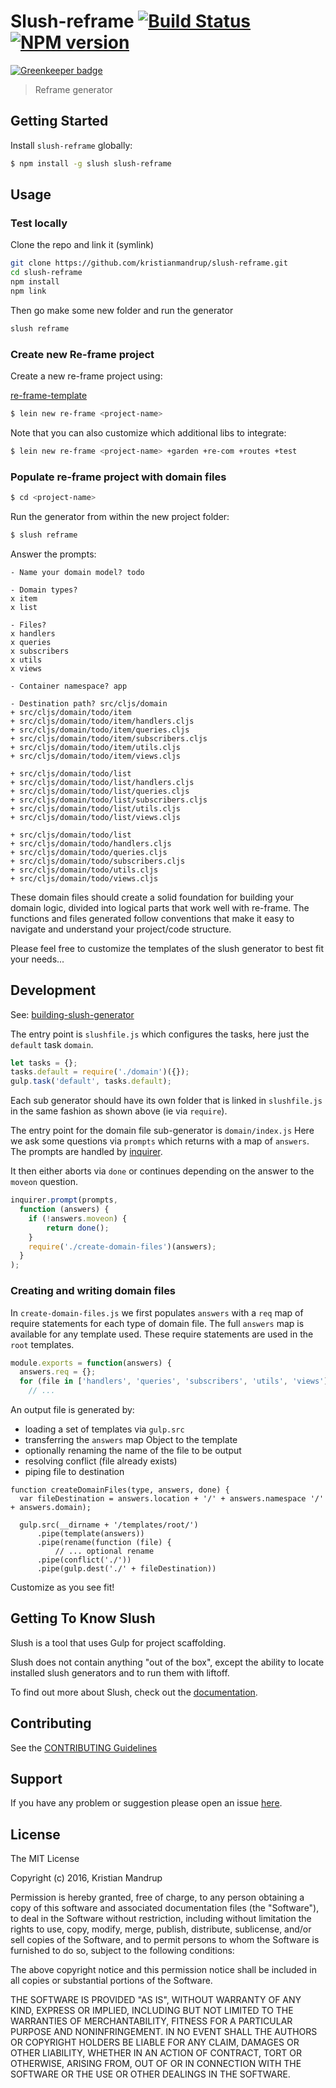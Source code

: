 # Slush-reframe [![Build Status](https://secure.travis-ci.org/kristianmandrup/slush-reframe.png?branch=master)](https://travis-ci.org/kristianmandrup/slush-reframe) [![NPM version](https://badge-me.herokuapp.com/api/npm/slush-reframe.png)](http://badges.enytc.com/for/npm/slush-reframe)

[![Greenkeeper badge](https://badges.greenkeeper.io/kristianmandrup/slush-reframe.svg)](https://greenkeeper.io/)

> Reframe generator


## Getting Started

Install `slush-reframe` globally:

```bash
$ npm install -g slush slush-reframe
```

## Usage

### Test locally

Clone the repo and link it (symlink)

```bash
git clone https://github.com/kristianmandrup/slush-reframe.git
cd slush-reframe
npm install
npm link
```

Then go make some new folder and run the generator

```bash
slush reframe
```

### Create new Re-frame project

Create a new re-frame project using:

[re-frame-template](https://github.com/Day8/re-frame-template)

```bash
$ lein new re-frame <project-name>
```

Note that you can also customize which additional libs to integrate:

```bash
$ lein new re-frame <project-name> +garden +re-com +routes +test
```

### Populate re-frame project with domain files

```bash
$ cd <project-name>
```

Run the generator from within the new project folder:

```bash
$ slush reframe
```

Answer the prompts:

```
- Name your domain model? todo

- Domain types?
x item
x list

- Files?
x handlers
x queries
x subscribers
x utils
x views

- Container namespace? app

- Destination path? src/cljs/domain
+ src/cljs/domain/todo/item
+ src/cljs/domain/todo/item/handlers.cljs
+ src/cljs/domain/todo/item/queries.cljs
+ src/cljs/domain/todo/item/subscribers.cljs
+ src/cljs/domain/todo/item/utils.cljs
+ src/cljs/domain/todo/item/views.cljs

+ src/cljs/domain/todo/list
+ src/cljs/domain/todo/list/handlers.cljs
+ src/cljs/domain/todo/list/queries.cljs
+ src/cljs/domain/todo/list/subscribers.cljs
+ src/cljs/domain/todo/list/utils.cljs
+ src/cljs/domain/todo/list/views.cljs

+ src/cljs/domain/todo/list
+ src/cljs/domain/todo/handlers.cljs
+ src/cljs/domain/todo/queries.cljs
+ src/cljs/domain/todo/subscribers.cljs
+ src/cljs/domain/todo/utils.cljs
+ src/cljs/domain/todo/views.cljs
```

These domain files should create a solid foundation for building your domain logic, divided into logical parts that work well with re-frame. The functions and files generated follow conventions that make it easy to navigate and understand your project/code structure.

Please feel free to customize the templates of the slush generator to best fit your needs...

## Development

See: [building-slush-generator](http://simiansblog.com/2015/03/29/lets-make-a-basic-slush-generator/)

The entry point is `slushfile.js` which configures the tasks, here just the `default` task `domain`.

```js
let tasks = {};
tasks.default = require('./domain')({});
gulp.task('default', tasks.default);
```

Each sub generator should have its own folder that is linked in `slushfile.js` in the same fashion as shown above (ie via `require`).

The entry point for the domain file sub-generator is `domain/index.js`
Here we ask some questions via `prompts` which returns with a map of `answers`. The prompts are handled by [inquirer](https://www.npmjs.com/package/inquirer).

It then either aborts via `done` or continues depending on the answer to the `moveon` question.

```js
inquirer.prompt(prompts,
  function (answers) {
    if (!answers.moveon) {
        return done();
    }
    require('./create-domain-files')(answers);
  }
);
```

### Creating and writing domain files

In `create-domain-files.js` we first populates `answers` with a `req` map of require statements for each type of domain file.
The full `answers` map is available for any template used. These require statements are used in the `root` templates.

```js
module.exports = function(answers) {
  answers.req = {};
  for (file in ['handlers', 'queries', 'subscribers', 'utils', 'views']) {
    // ...
```

An output file is generated by:

- loading a set of templates via `gulp.src`
- transferring the `answers` map Object to the template
- optionally renaming the name of the file to be output
- resolving conflict (file already exists)
- piping file to destination

```
function createDomainFiles(type, answers, done) {
  var fileDestination = answers.location + '/' + answers.namespace '/' + answers.domain);

  gulp.src(__dirname + '/templates/root/')
      .pipe(template(answers))
      .pipe(rename(function (file) {
          // ... optional rename
      .pipe(conflict('./'))
      .pipe(gulp.dest('./' + fileDestination))
```

Customize as you see fit!

## Getting To Know Slush

Slush is a tool that uses Gulp for project scaffolding.

Slush does not contain anything "out of the box", except the ability to locate installed slush generators and to run them with liftoff.

To find out more about Slush, check out the [documentation](https://github.com/slushjs/slush).

## Contributing

See the [CONTRIBUTING Guidelines](https://github.com/kristianmandrup/slush-reframe/blob/master/CONTRIBUTING.md)

## Support
If you have any problem or suggestion please open an issue [here](https://github.com/kristianmandrup/slush-reframe/issues).

## License 

The MIT License

Copyright (c) 2016, Kristian Mandrup

Permission is hereby granted, free of charge, to any person
obtaining a copy of this software and associated documentation
files (the "Software"), to deal in the Software without
restriction, including without limitation the rights to use,
copy, modify, merge, publish, distribute, sublicense, and/or sell
copies of the Software, and to permit persons to whom the
Software is furnished to do so, subject to the following
conditions:

The above copyright notice and this permission notice shall be
included in all copies or substantial portions of the Software.

THE SOFTWARE IS PROVIDED "AS IS", WITHOUT WARRANTY OF ANY KIND,
EXPRESS OR IMPLIED, INCLUDING BUT NOT LIMITED TO THE WARRANTIES
OF MERCHANTABILITY, FITNESS FOR A PARTICULAR PURPOSE AND
NONINFRINGEMENT. IN NO EVENT SHALL THE AUTHORS OR COPYRIGHT
HOLDERS BE LIABLE FOR ANY CLAIM, DAMAGES OR OTHER LIABILITY,
WHETHER IN AN ACTION OF CONTRACT, TORT OR OTHERWISE, ARISING
FROM, OUT OF OR IN CONNECTION WITH THE SOFTWARE OR THE USE OR
OTHER DEALINGS IN THE SOFTWARE.

